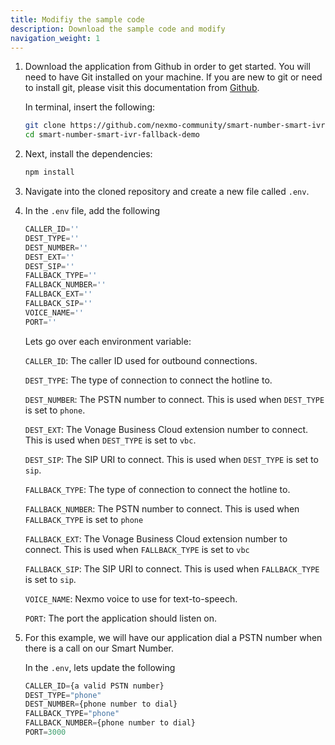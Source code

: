 ```yaml
---
title: Modifiy the sample code
description: Download the sample code and modify
navigation_weight: 1
---
```


1. Download the application from Github in order to get started. 
    You will need to have Git installed on your machine. If you are new to git or need to install git, please visit this documentation from [Github](https://docs.github.com/en/github/getting-started-with-github/set-up-git).

    In terminal, insert the following:
    ```bash
    git clone https://github.com/nexmo-community/smart-number-smart-ivr-fallback-demo.git
    cd smart-number-smart-ivr-fallback-demo
    ``` 
2. Next, install the dependencies:
    ```bash
    npm install
    ```

2. Navigate into the cloned repository  and create a new file called `.env`.

3. In the `.env` file, add the following

    ```javascript
    CALLER_ID=''
    DEST_TYPE=''
    DEST_NUMBER=''
    DEST_EXT=''
    DEST_SIP=''
    FALLBACK_TYPE=''
    FALLBACK_NUMBER=''
    FALLBACK_EXT=''
    FALLBACK_SIP=''
    VOICE_NAME=''
    PORT=''
    ```

    Lets go over each environment variable: 

    `CALLER_ID`: The caller ID used for outbound connections.

    `DEST_TYPE`: The type of connection to connect the hotline to.

    `DEST_NUMBER`: The PSTN number to connect. This is used when `DEST_TYPE` is set to `phone`.

    `DEST_EXT`: The Vonage Business Cloud extension number to connect. This is used when `DEST_TYPE` is set to `vbc`.

    `DEST_SIP`: The SIP URI to connect. This is used when `DEST_TYPE` is set to `sip`.

    `FALLBACK_TYPE`: The type of connection to connect the hotline to.

    `FALLBACK_NUMBER`: The PSTN number to connect. This is used when `FALLBACK_TYPE` is set to `phone`

     `FALLBACK_EXT`: The Vonage Business Cloud extension number to connect. This is used when `FALLBACK_TYPE` is set to `vbc`

    `FALLBACK_SIP`: The SIP URI to connect. This is used when `FALLBACK_TYPE` is set to `sip`.

    `VOICE_NAME`: Nexmo voice to use for text-to-speech.

    `PORT`: The port the application should listen on.

5. For this example, we will have our application dial a PSTN number when there is a call on our Smart Number.

    In the `.env`, lets update the following

    ```javascript
    CALLER_ID={a valid PSTN number}
    DEST_TYPE="phone"
    DEST_NUMBER={phone number to dial}
    FALLBACK_TYPE="phone"
    FALLBACK_NUMBER={phone number to dial}
    PORT=3000
    ```